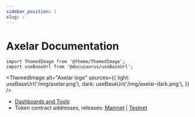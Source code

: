 ```yaml
---
sidebar_position: 1
slug: /
---
```


# Axelar Documentation

```mdx-code-block
import ThemedImage from '@theme/ThemedImage';
import useBaseUrl from '@docusaurus/useBaseUrl';
```

<ThemedImage
alt="Axelar logo"
sources={{
    light: useBaseUrl('/img/axelar.png'),
    dark: useBaseUrl('/img/axelar-dark.png'),
  }}
/>

- [Dashboards and Tools](/ecosystem)
- Token contract addresses, releases: [Mainnet](/releases/mainnet) | [Testnet](/releases/testnet)
